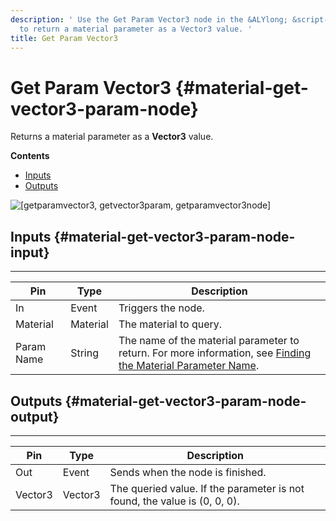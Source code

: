 ```yaml
---
description: ' Use the Get Param Vector3 node in the &ALYlong; &script-canvas; editor
  to return a material parameter as a Vector3 value. '
title: Get Param Vector3
---
```

# Get Param Vector3 {#material-get-vector3-param-node}

Returns a material parameter as a **Vector3** value\.

**Contents**
+ [Inputs](#material-get-vector3-param-node-input)
+ [Outputs](#material-get-vector3-param-node-output)

![\[getparamvector3, getvector3param, getparamvector3node\]](/images/userguide/scripting/script-canvas/scriptcanvasnodes/script-canvas-get-param-vector3-node.png)

## Inputs {#material-get-vector3-param-node-input}


****

| Pin | Type | Description |
| --- | --- | --- |
| In | Event | Triggers the node\. |
| Material | Material |  The material to query\.  |
| Param Name | String |  The name of the material parameter to return\. For more information, see [Finding the Material Parameter Name](/docs/userguide/materials/param-names.md)\.  |

## Outputs {#material-get-vector3-param-node-output}


****

| Pin | Type | Description |
| --- | --- | --- |
| Out | Event | Sends when the node is finished\. |
| Vector3 | Vector3 | The queried value\. If the parameter is not found, the value is \(0, 0, 0\)\. |